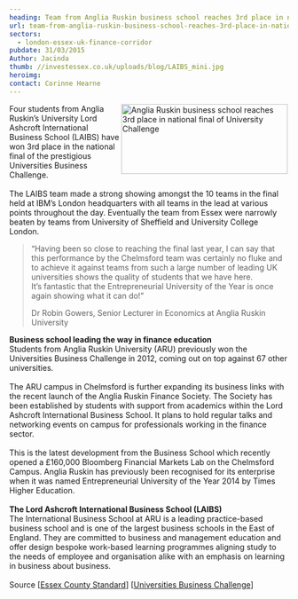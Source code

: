 ```yaml
---
heading: Team from Anglia Ruskin business school reaches 3rd place in national final of University Challenge
url: team-from-anglia-ruskin-business-school-reaches-3rd-place-in-national-final-of-university-challenge
sectors:
  - london-essex-uk-finance-corridor 
pubdate: 31/03/2015
Author: Jacinda
thumb: //investessex.co.uk/uploads/blog/LAIBS_mini.jpg
heroimg: 
contact: Corinne Hearne
---
```

<p><img alt='Anglia Ruskin business school reaches 3rd place in national final of University Challenge' src='http://www.investessex.co.uk/uploads/blog/Uni_Bus_Challenge_students.jpg' style='float:right; height:126px; margin-left:2px; margin-right:2px; width:300px'/>Four students from Anglia Ruskin’s University Lord Ashcroft International Business School (LAIBS) have won 3rd place in the national final of the prestigious Universities Business Challenge.<br/><br/>The LAIBS team made a strong showing amongst the 10 teams in the final held at IBM’s London headquarters with all teams in the lead at various points throughout the day. Eventually the team from Essex were narrowly beaten by teams from University of Sheffield and University College London.</p><blockquote><p>“Having been so close to reaching the final last year, I can say that this performance by the Chelmsford team was certainly no fluke and to achieve it against teams from such a large number of leading UK universities shows the quality of students that we have here.<br/>It’s fantastic that the Entrepreneurial University of the Year is once again showing what it can do!”</p><p>Dr Robin Gowers, Senior Lecturer in Economics at Anglia Ruskin University</p></blockquote><p><strong>Business school leading the way in finance education</strong><br/>Students from Anglia Ruskin University (ARU) previously won the Universities Business Challenge in 2012, coming out on top against 67 other universities.<br/><br/>The ARU campus in Chelmsford is further expanding its business links with the recent launch of the Anglia Ruskin Finance Society. The Society has been established by students with support from academics within the Lord Ashcroft International Business School. It plans to hold regular talks and networking events on campus for professionals working in the finance sector.<br/><br/>This is the latest development from the Business School which recently opened a £160,000 Bloomberg Financial Markets Lab on the Chelmsford Campus. Anglia Ruskin has previously been recognised for its enterprise when it was named Entrepreneurial University of the Year 2014 by Times Higher Education.<br/><br/><strong>The Lord Ashcroft International Business School (LAIBS)</strong><br/>The International Business School at ARU is a leading practice-based business school and is one of the largest business schools in the East of England. They are committed to business and management education and offer design bespoke work-based learning programmes aligning study to the needs of employee and organisation alike with an emphasis on learning in business about business.<br/><br/>Source [<a href='http://www.essexcountystandard.co.uk/news/localnews/11861982.Anglia_Ruskin_team_reaches_national_final_of_Universities_Business_Challenge/' target='_blank'>Essex County Standard</a>] [<a href='http://www.ubcworldwide.com/blog/grand-final-results-2014-15' target='_blank'>Universities Business Challenge</a>]</p>
